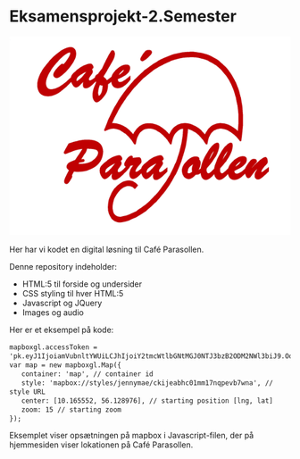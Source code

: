 # Eksamensprojekt-2.Semester

![logo.png](images/logo.png)

Her har vi kodet en digital løsning til Café Parasollen.


Denne repository indeholder:
* HTML:5 til forside og undersider
* CSS styling til hver HTML:5
* Javascript og JQuery
* Images og audio


Her er et eksempel på kode:

 
 ~~~
 mapboxgl.accessToken = 'pk.eyJ1IjoiamVubnltYWUiLCJhIjoiY2tmcWtlbGNtMGJ0NTJ3bzB2ODM2NWl3biJ9.OoNBfHTXEtINPw6pee5DVg';
var map = new mapboxgl.Map({
    container: 'map', // container id
    style: 'mapbox://styles/jennymae/ckijeabhc01mm17nqpevb7wna', // style URL
    center: [10.165552, 56.128976], // starting position [lng, lat]
    zoom: 15 // starting zoom
});
 ~~~

Eksemplet viser opsætningen på mapbox i Javascript-filen, der på hjemmesiden viser lokationen på Café Parasollen.
